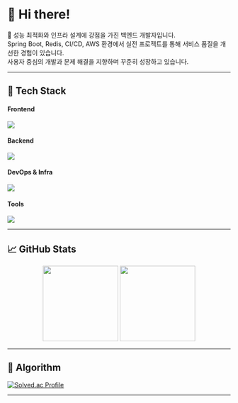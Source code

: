 <div align="left">

# 👋 Hi there! 

🌱 성능 최적화와 인프라 설계에 강점을 가진 백엔드 개발자입니다.  
Spring Boot, Redis, CI/CD, AWS 환경에서 실전 프로젝트를 통해 서비스 품질을 개선한 경험이 있습니다.  
사용자 중심의 개발과 문제 해결을 지향하며 꾸준히 성장하고 있습니다.

---

## 🚀 Tech Stack

<div>
  <h4>Frontend</h4>
  <img src="https://skillicons.dev/icons?i=html,css,js,react,redux" />
</div>

<div>
  <h4>Backend</h4>
  <img src="https://skillicons.dev/icons?i=java,spring,nodejs,py,mysql,redis" />
</div>

<div>
  <h4>DevOps & Infra</h4>
  <img src="https://skillicons.dev/icons?i=aws,docker,githubactions" />
</div>

<div>
  <h4>Tools</h4>
  <img src="https://skillicons.dev/icons?i=git,github,notion,figma,vscode,intellij" />
</div>

---

## 📈 GitHub Stats

<div align="center">
  <img height="170px" src="https://github-readme-stats.vercel.app/api?username=kssosoy&show_icons=true&theme=default" />
  <img height="170px" src="https://github-readme-stats.vercel.app/api/top-langs/?username=kssosoy&layout=compact&include_forks=true
" />
</div>

---

## 🧠 Algorithm

[![Solved.ac Profile](http://mazassumnida.wtf/api/v2/generate_badge?boj=qws1566)](https://solved.ac/qws1566/)

---

</div>
